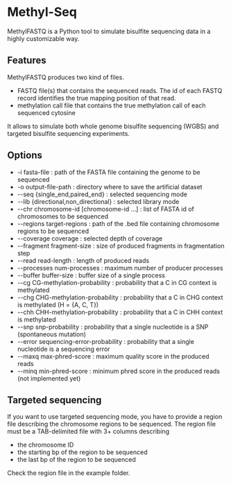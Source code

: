 # Methyl-Seq

MethylFASTQ is a Python tool to simulate bisulfite sequencing data in a
highly customizable way. 

## Features

MethylFASTQ produces two kind of files.
* FASTQ file(s) that contains the sequenced reads. The id of each FASTQ record identifies the true mapping position of that read.
* methylation call file that contains the true methylation call of each sequenced cytosine

It allows to simulate both whole genome bisulfite sequencing (WGBS) and targeted bisulfite sequencing experiments.

## Options

* -i fasta-file : path of the FASTA file containing the genome to be sequenced
* -o output-file-path : directory where to save the artificial dataset
* --seq {single_end,paired_end} : selected sequencing mode
* --lib {directional,non_directional} : selected library mode
* --chr chromosome-id [chromosome-id ...] : list of FASTA id of chromosomes to be sequenced
* --regions target-regions : path of the .bed file containing chromosome regions to be sequenced
* --coverage coverage : selected depth of coverage
* --fragment fragment-size : size of produced fragments in fragmentation step
* --read read-length : length of produced reads
* --processes num-processes : maximum number of producer processes
* --buffer buffer-size :  buffer size of a single process
* --cg CG-methylation-probability : probability that a C in CG context is methylated
* --chg CHG-methylation-probability : probability that a C in CHG context is methylated (H = {A, C, T})
* --chh CHH-methylation-probability : probability that a C in CHH context is methylated
* --snp snp-probability : probability that a single nucleotide is a SNP (spontaneous mutation)
* --error sequencing-error-probability : probability that a single nucleotide is a sequencing error
* --maxq max-phred-score : maximum quality score in the produced reads
* --minq min-phred-score : minimum phred score in the produced reads (not implemented yet)

## Targeted sequencing 

If you want to use targeted sequencing mode, you have to provide a region file describing the chromosome regions to be sequenced. 
The region file must be a TAB-delimited file with 3+ columns describing
* the chromosome ID 
* the starting bp of the region to be sequenced
* the last  bp of the region to be sequenced 

Check the region file in the example folder. 